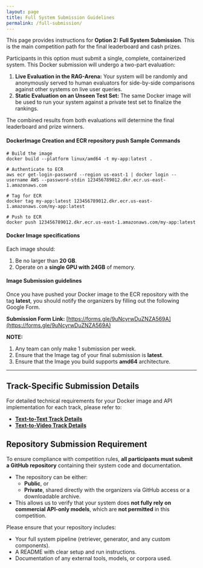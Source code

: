 ```yaml
---
layout: page
title: Full System Submission Guidelines
permalink: /full-submission/
---
```


This page provides instructions for **Option 2: Full System Submission**. This is the main competition path for the final leaderboard and cash prizes.

Participants in this option must submit a single, complete, containerized system. This Docker submission will undergo a two-part evaluation:

1.  **Live Evaluation in the RAG-Arena:** Your system will be randomly and anonymously served to human evaluators for side-by-side comparisons against other systems on live user queries.
2.  **Static Evaluation on an Unseen Test Set:** The same Docker image will be used to run your system against a private test set to finalize the rankings.

The combined results from both evaluations will determine the final leaderboard and prize winners.

#### DockerImage Creation and ECR repository push Sample Commands

```
# Build the image
docker build --platform linux/amd64 -t my-app:latest .

# Authenticate to ECR
aws ecr get-login-password --region us-east-1 | docker login --username AWS --password-stdin 123456789012.dkr.ecr.us-east-1.amazonaws.com

# Tag for ECR
docker tag my-app:latest 123456789012.dkr.ecr.us-east-1.amazonaws.com/my-app:latest

# Push to ECR
docker push 123456789012.dkr.ecr.us-east-1.amazonaws.com/my-app:latest
```

#### Docker Image specifications

Each image should:
1.  Be no larger than **20 GB**.
2.  Operate on a **single GPU with 24GB** of memory.

#### Image Submission guidelines

Once you have pushed your Docker image to the ECR repository with the tag **latest**, you should notify the organizers by filling out the following Google Form.

**Submission Form Link:** [https://forms.gle/9uNcyrwDuZNZA569A](https://forms.gle/9uNcyrwDuZNZA569A)

**NOTE:**
1.  Any team can only make 1 submission per week.
2.  Ensure that the Image tag of your final submission is **latest**.
3.  Ensure that the Image you build supports **amd64** architecture.

---

## Track-Specific Submission Details

For detailed technical requirements for your Docker image and API implementation for each track, please refer to:

-   **[Text-to-Text Track Details](/MMU-RAGent-Preview/text-to-text)**
-   **[Text-to-Video Track Details](/MMU-RAGent-Preview/text-to-video)**

## Repository Submission Requirement

To ensure compliance with competition rules, **all participants must submit a GitHub repository** containing their system code and documentation.

-   The repository can be either:
    -   **Public**, or
    -   **Private**, shared directly with the organizers via GitHub access or a downloadable archive.
-   This allows us to verify that your system does **not fully rely on commercial API-only models**, which are **not permitted** in this competition.

Please ensure that your repository includes:
-   Your full system pipeline (retriever, generator, and any custom components).
-   A README with clear setup and run instructions.
-   Documentation of any external tools, models, or corpora used.

